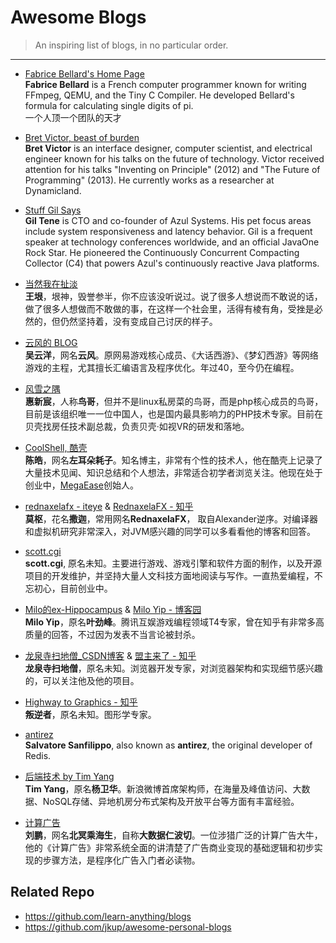 # Awesome Blogs
> An inspiring list of blogs, in no particular order.

---
- [Fabrice Bellard's Home Page](https://bellard.org/)  
**Fabrice Bellard** is a French computer programmer known for writing FFmpeg, QEMU, and the Tiny C Compiler. He developed Bellard's formula for calculating single digits of pi.   
一个人顶一个团队的天才

 - [Bret Victor, beast of burden](http://worrydream.com/)  
**Bret Victor** is an interface designer, computer scientist, and electrical engineer known for his talks on the future of technology. Victor received attention for his talks "Inventing on Principle" (2012) and "The Future of Programming" (2013). He currently works as a researcher at Dynamicland. 

- [Stuff Gil Says](http://stuff-gil-says.blogspot.com/)  
**Gil Tene** is CTO and co-founder of Azul Systems. His pet focus areas include system responsiveness and latency behavior. Gil is a frequent speaker at technology conferences worldwide, and an official JavaOne Rock Star. He pioneered the Continuously Concurrent Compacting Collector (C4) that powers Azul's continuously reactive Java platforms. 

- [当然我在扯淡](http://www.yinwang.org/)  
**王垠**，垠神，毁誉参半，你不应该没听说过。说了很多人想说而不敢说的话，做了很多人想做而不敢做的事，在这样一个社会里，活得有棱有角，受挫是必然的，但仍然坚持着，没有变成自己讨厌的样子。

- [云风的 BLOG](https://blog.codingnow.com/)  
**吴云洋**，网名**云风**。原网易游戏核心成员、《大话西游》、《梦幻西游》等网络游戏的主程，尤其擅长汇编语言及程序优化。年过40，至今仍在编程。

- [风雪之隅](https://www.laruence.com/)  
**惠新宸**，人称**鸟哥**，但并不是linux私房菜的鸟哥，而是php核心成员的鸟哥，目前是该组织唯一一位中国人，也是国内最具影响力的PHP技术专家。目前在贝壳找房任技术副总裁，负责贝壳·如视VR的研发和落地。

- [CoolShell, 酷壳](http://CoolShell.cn)  
**陈皓**，网名**左耳朵耗子**。知名博主，非常有个性的技术人，他在酷壳上记录了大量技术见闻、知识总结和个人想法，非常适合初学者浏览关注。他现在处于创业中，[MegaEase](https://megaease.com/)创始人。

- [rednaxelafx - iteye](https://www.iteye.com/blog/user/rednaxelafx) & [RednaxelaFX - 知乎](https://www.zhihu.com/people/rednaxelafx)  
**莫枢**，花名**撒迦**，常用网名**RednaxelaFX**， 取自Alexander逆序。对编译器和虚拟机研究非常深入，对JVM感兴趣的同学可以多看看他的博客和回答。

- [scott.cgi](https://scottcgi.github.io/)  
**scott.cgi**, 原名未知。主要进行游戏、游戏引擎和软件方面的制作，以及开源项目的开发维护，并坚持大量人文科技方面地阅读与写作。一直热爱编程，不忘初心，目前创业中。

- [Milo的ex-Hippocampus](http://miloyip.com/)  & [Milo Yip - 博客园](https://www.cnblogs.com/miloyip/)  
**Milo Yip**，原名**叶劲峰**。腾讯互娱游戏编程领域T4专家，曾在知乎有非常多高质量的回答，不过因为发表不当言论被封杀。

- [龙泉寺扫地僧_CSDN博客](https://blog.csdn.net/weolar) & [盟主来了 - 知乎](https://www.zhihu.com/column/chrome)  
**龙泉寺扫地僧**，原名未知。浏览器开发专家，对浏览器架构和实现细节感兴趣的，可以关注他及他的项目。

- [Highway to Graphics - 知乎](https://www.zhihu.com/column/highwaytographics)  
**叛逆者**，原名未知。图形学专家。

- [antirez](http://antirez.com/latest/0)  
**Salvatore Sanfilippo**, also known as **antirez**, the original developer of Redis. 

- [后端技术 by Tim Yang](https://timyang.net/)  
**Tim Yang**，原名**杨卫华**。新浪微博首席架构师，在海量及峰值访问、大数据、NoSQL存储、异地机房分布式架构及开放平台等方面有丰富经验。

- [计算广告](https://www.zhihu.com/column/c_78909596)  
**刘鹏**，网名**北冥乘海生**，自称**大数据仁波切**。一位涉猎广泛的计算广告大牛，他的《计算广告》非常系统全面的讲清楚了广告商业变现的基础逻辑和初步实现的步骤方法，是程序化广告入门者必读物。


## Related Repo
- https://github.com/learn-anything/blogs
- https://github.com/jkup/awesome-personal-blogs
